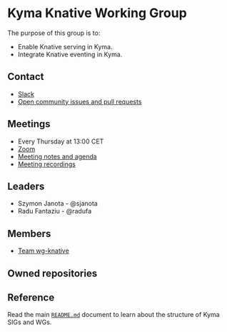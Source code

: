 # Kyma Knative Working Group

The purpose of this group is to:
* Enable Knative serving in Kyma.
* Integrate Knative eventing in Kyma.

## Contact

* [Slack](https://kyma-community.slack.com/messages/CEC6R4T6U)
* [Open community issues and pull requests](https://github.com/kyma-project/community/labels/wg%2Fknative)

## Meetings

* Every Thursday at 13:00 CET
* [Zoom](https://zoom.us/j/201488120)
* [Meeting notes and agenda](https://docs.google.com/document/d/1BZoJQ5qsSudlix8PXjykQfsJtfwC7EgUy0BP3oORDsA/edit)
* [Meeting recordings](https://www.youtube.com/playlist?list=PL7PGl--iaIH9wbr0o0UJXi-Pb6SCjjW8c)

## Leaders

* Szymon Janota - @sjanota
* Radu Fantaziu - @radufa

## Members

* [Team wg-knative](https://github.com/orgs/kyma-project/teams/wg-knative)

## Owned repositories

## Reference

Read the main [`README.md`](../README.md) document to learn about the structure of Kyma SIGs and WGs.
